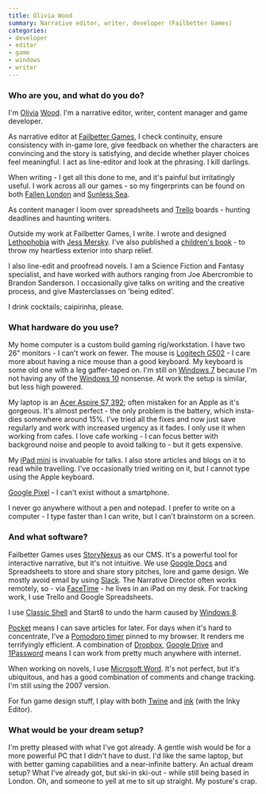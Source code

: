 ```yaml
---
title: Olivia Wood
summary: Narrative editor, writer, developer (Failbetter Games)
categories:
- developer
- editor
- game
- windows
- writer
---
```


### Who are you, and what do you do?

I'm [Olivia](https://twitter.com/babelfishwars "Olivia's Twitter account.") [Wood](http://www.oliviawood.co.uk/ "Olivia's website."). I'm a narrative editor, writer, content manager and game developer. 

As narrative editor at [Failbetter Games](http://www.failbettergames.com/ "An interactive narrative games studio."), I check continuity, ensure consistency with in-game lore, give feedback on whether the characters are convincing and the story is satisfying, and decide whether player choices feel meaningful. I act as line-editor and look at the phrasing. I kill darlings.

When writing - I get all this done to me, and it's painful but irritatingly useful. I work across all our games - so my fingerprints can be found on both [Fallen London][fallen-london] and [Sunless Sea][sunless-sea].

As content manager I loom over spreadsheets and [Trello][] boards - hunting deadlines and haunting writers.

Outside my work at Failbetter Games, I write. I wrote and designed [Lethophobia][] with [Jess Mersky](https://womentoringproject.co.uk/multidisciplinary-editor-fiction-and-non-fiction-writers/jess-mersky/ "Jess' WoMentoring Project page."). I've also published a [children's book](https://www.amazon.co.uk/Little-Bear-said-Grah-Olivia/dp/1515125092 "Olivia's children's book on Amazon.") - to throw my heartless exterior into sharp relief.

I also line-edit and proofread novels. I am a Science Fiction and Fantasy specialist, and have worked with authors ranging from Joe Abercrombie to Brandon Sanderson. I occasionally give talks on writing and the creative process, and give Masterclasses on 'being edited'. 

I drink cocktails; caipirinha, please. 

### What hardware do you use?

My home computer is a custom build gaming rig/workstation. I have two 26" monitors - I can't work on fewer. The mouse is [Logitech G502][g502] - I care more about having a nice mouse than a good keyboard. My keyboard is some old one with a leg gaffer-taped on. I'm still on [Windows 7][windows-7] because I'm not having any of the [Windows 10][windows-10] nonsense. At work the setup is similar, but less high powered. 

My laptop is an [Acer Aspire S7 392][aspire-s7-392]; often mistaken for an Apple as it's gorgeous. It's almost perfect - the only problem is the battery, which insta-dies somewhere around 15%. I've tried all the fixes and now just save regularly and work with increased urgency as it fades. I only use it when working from cafes. I love cafe working - I can focus better with background noise and people to avoid talking to - but it gets expensive. 

My [iPad mini][ipad-mini] is invaluable for talks. I also store articles and blogs on it to read while travelling. I've occasionally tried writing on it, but I cannot type using the Apple keyboard.

[Google Pixel][pixel] - I can't exist without a smartphone. 

I never go anywhere without a pen and notepad. I prefer to write on a computer - I type faster than I can write, but I can't brainstorm on a screen.

### And what software?

Failbetter Games uses [StoryNexus][] as our CMS. It's a powerful tool for interactive narrative, but it's not intuitive. We use [Google Docs][google-docs] and Spreadsheets to store and share story pitches, lore and game design. We mostly avoid email by using [Slack][]. The Narrative Director often works remotely, so - via [FaceTime][] - he lives in an iPad on my desk. For tracking work, I use Trello and Google Spreadsheets. 

I use [Classic Shell][classic-shell] and Start8 to undo the harm caused by [Windows 8][windows-8].

[Pocket][] means I can save articles for later. For days when it's hard to concentrate, I've a [Pomodoro timer][tomatotimer] pinned to my browser. It renders me terrifyingly efficient. A combination of [Dropbox][], [Google Drive][google-drive] and [1Password][] means I can work from pretty much anywhere with internet.

When working on novels, I use [Microsoft Word][word]. It's not perfect, but it's ubiquitous, and has a good combination of comments and change tracking. I'm still using the 2007 version. 

For fun game design stuff, I play with both [Twine][] and [ink][] (with the Inky Editor). 

### What would be your dream setup?

I'm pretty pleased with what I've got already. A gentle wish would be for a more powerful PC that I didn't have to dust. I'd like the same laptop, but with better gaming capabilities and a near-infinite battery. An actual dream setup? What I've already got, but ski-in ski-out - while still being based in London. Oh, and someone to yell at me to sit up straight. My posture's crap.

[aspire-s7-392]: https://www.amazon.co.uk/Acer-Touchscreen-Processor-Integrated-Graphics/dp/B00FLPFZBS/ "A 13.3 inch touchscreen PC laptop."
[g502]: https://support.logitech.com/en_us/product/g502-proteus-core-tunable-gaming-mouse "A gaming mouse."
[ipad-mini]: https://www.apple.com/ipad-mini/ "A 7.9 inch tablet device."
[pixel]: https://store.google.com/product/pixel_phone "A 5 inch Android smartphone."
[1password]: https://1password.com "Password management software for Mac OS X."
[classic-shell]: http://www.classicshell.net/ "A tool for customising Windows."
[dropbox]: https://www.dropbox.com/ "Online syncing and storage."
[facetime]: https://en.wikipedia.org/wiki/FaceTime "Mac and iOS software for easy video chatting."
[fallen-london]: http://fallenlondon.storynexus.com/ "A browser-based game."
[google-docs]: https://en.wikipedia.org/wiki/Google_Docs "A web-based office suite."
[google-drive]: https://drive.google.com/ "A cloud storage service."
[ink]: https://www.inklestudios.com/ink/ "An interactive fiction scripting language."
[lethophobia]: http://lethophobia.storynexus.com/s "A browser-based adventure game."
[pocket]: https://getpocket.com/ "A service for storing links to look at later on."
[slack]: https://slack.com/ "A collaboration service."
[storynexus]: http://www.storynexus.com/s "A web-based tool for building interactive stories."
[sunless-sea]: https://www.failbettergames.com/sunless/ "A gothic steamship video game."
[tomatotimer]: https://tomato-timer.com/ "A web-based Pomodoro timer."
[trello]: https://trello.com/ "A project management service."
[twine]: http://twinery.org/ "A tool for creating non-linear stories."
[windows-10]: https://en.wikipedia.org/wiki/Windows_10 "An operating system."
[windows-7]: https://en.wikipedia.org/wiki/Windows_7 "An operating system."
[windows-8]: https://en.wikipedia.org/wiki/Windows_8 "An operating system for PC and tablet computers."
[word]: https://products.office.com/en-us/word "A document editor."
